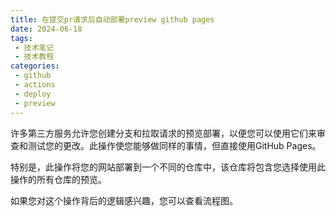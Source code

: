 ```yaml
---
title: 在提交pr请求后自动部署preview github pages
date: 2024-06-18
tags:
 - 技术笔记
 - 技术教程
categories:
 - github
 - actions
 - deploy
 - preview
---
```



许多第三方服务允许您创建分支和拉取请求的预览部署，以便您可以使用它们来审查和测试您的更改。此操作使您能够做同样的事情，但直接使用GitHub Pages。

特别是，此操作将您的网站部署到一个不同的仓库中，该仓库将包含您选择使用此操作的所有仓库的预览。

如果您对这个操作背后的逻辑感兴趣，您可以查看流程图。
